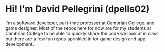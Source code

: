 # Hi! I'm David Pellegrini (dpells02)

I'm a software developer, part-time professor at Cambrian College, and game designer.  Most of the repos here for now are for my students at Cambrian College to be able to quickly share the code we look at in class, but there are a few fun repos sprinkled in for game design and app development. 
